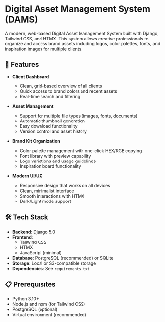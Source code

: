 # Digital Asset Management System (DAMS)

A modern, web-based Digital Asset Management System built with Django, Tailwind CSS, and HTMX. This system allows creative professionals to organize and access brand assets including logos, color palettes, fonts, and inspiration images for multiple clients.

## 🌟 Features

- **Client Dashboard**
  - Clean, grid-based overview of all clients
  - Quick access to brand colors and recent assets
  - Real-time search and filtering

- **Asset Management**
  - Support for multiple file types (images, fonts, documents)
  - Automatic thumbnail generation
  - Easy download functionality
  - Version control and asset history

- **Brand Kit Organization**
  - Color palette management with one-click HEX/RGB copying
  - Font library with preview capability
  - Logo variations and usage guidelines
  - Inspiration board functionality

- **Modern UI/UX**
  - Responsive design that works on all devices
  - Clean, minimalist interface
  - Smooth interactions with HTMX
  - Dark/Light mode support

## 🛠 Tech Stack

- **Backend**: Django 5.0
- **Frontend**: 
  - Tailwind CSS
  - HTMX
  - JavaScript (minimal)
- **Database**: PostgreSQL (recommended) or SQLite
- **Storage**: Local or S3-compatible storage
- **Dependencies**: See `requirements.txt`

## 📋 Prerequisites

- Python 3.10+
- Node.js and npm (for Tailwind CSS)
- PostgreSQL (optional)
- Virtual environment (recommended)
